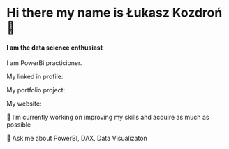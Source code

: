 # Hi there my name is Łukasz Kozdroń 👋

#### **I am the data science enthusiast**

I am PowerBi practicioner. 

My linked in profile:


My portfolio project:


My website: 



 🔭 I’m currently working on improving my skills and acquire as much as possible

💬 Ask me about PowerBI, DAX, Data Visualizaton

<!--
**lukaszkozdron/lukaszkozdron** is a ✨ _special_ ✨ repository because its `README.md` (this file) appears on your GitHub profile.

Here are some ideas to get you started:

- 🔭 I’m currently working on ...
- 🌱 I’m currently learning ...
- 👯 I’m looking to collaborate on ...
- 🤔 I’m looking for help with ...
- 💬 Ask me about ...
- 📫 How to reach me: ...
- 😄 Pronouns: ...
- ⚡ Fun fact: ...
-->
